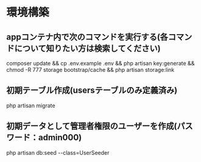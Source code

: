 # 環境構築

## appコンテナ内で次のコマンドを実行する(各コマンドについて知りたい方は検索してください)
composer update && cp .env.example .env && php artisan key:generate && chmod -R 777 storage bootstrap/cache && php artisan storage:link

## 初期テーブル作成(usersテーブルのみ定義済み)
php artisan migrate

## 初期データとして管理者権限のユーザーを作成(パスワード：admin000)
php artisan db:seed --class=UserSeeder